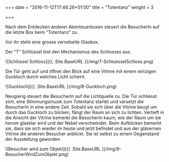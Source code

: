 +++
date = "2016-11-12T17:46:26+01:00"
title = "Totentanz"
weight = 3

+++

Nach dem Entdecken anderer Abenteuerboxen steuert die BesucherIn auf die letzte Box beim “Totentanz” zu.

Vor ihr steht eine grosse vernebelte Glasbox.

Der “T” Schlüssel löst den Mechanismus des Schlosses aus.

![Schlüssel Schloss]({{ .Site.BaseURL }}/img/7-SchluesselSchloss.png)

Die Tür geht auf und öffnet den Blick auf eine Vitrine mit einem winzigen Guckloch durch welches Licht scheint.

![Guckloch]({{ .Site.BaseURL }}/img/8-Guckloch.png)

Neugierig steuert die BesucherIn auf die Lichtquelle zu.
Die Tür schliesst sich, eine Stimmungsmusik zum Totentanz startet und versetzt die BesucherIn in eine andere Zeit.
Sobald sie sich über die Vitrine beugt um durch das Guckloch zu blicken, fängt der Raum an sich zu lichten.
Vertieft in die Ansicht der Vitrine bemerkt die BesucherIn kaum, wie der Raum um sie herum glasklar wird und der Nebel verschwindet.
Beim Aufblicken bemerkt sie, dass sie sich wieder im heute und jetzt befindet und aus der gläsernen Vitrine die anderen Besucher anblickt.
Sie ist selbst zu einem Gegenstand der Ausstellung geworden

![Besucher wird zum Objekt]({{ .Site.BaseURL }}/img/9-BesucherWirdZumObjekt.png)